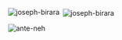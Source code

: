 <p><img align="left" src="https://github-readme-stats.vercel.app/api/top-langs?username=ante-neh&show_icons=true&locale=en&layout=compact" alt="joseph-birara" /></p>

<p>&nbsp;<img align="center" src="https://github-readme-stats.vercel.app/api?username=ante-neh&show_icons=true&locale=en" alt="joseph-birara" /></p>

<p><img align="center" src="https://github-readme-streak-stats.herokuapp.com/?user=joseph-birara&" alt="ante-neh" /></p>

